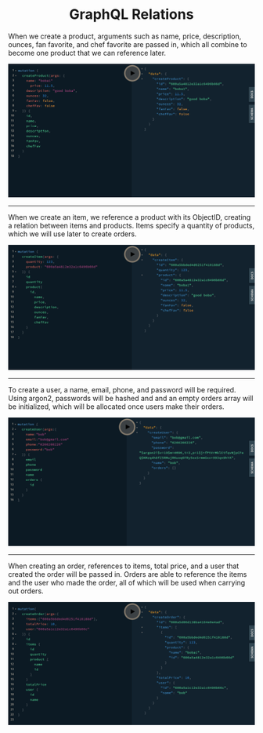 <h1 align="center">GraphQL Relations</h1>

<p>When we create a product, arguments such as name, price, description, ounces, fan favorite, and chef favorite are passed in, which all combine to become one product that we can reference later.</p>
<p>
  <img src="/backend/images/createProduct.png">
</p>

<hr>

<p>When we create an item, we reference a product with its ObjectID, creating a relation between items and products. Items specify a quantity of products, which we will use later to create orders.</p>
<p align="center">
  <img src="/backend/images/createItem.png">
</p>

<hr>

<p>To create a user, a name, email, phone, and password will be required. Using argon2, passwords will be hashed and and an empty orders array will be initialized, which will be allocated once users make their orders.</p>
<p align="center">
  <img src="/backend/images/createUser.png">
</p>

<hr>

<p>When creating an order, references to items, total price, and a user that created the order will be passed in. Orders are able to reference the items and the user who made the order, all of which will be used when carrying out orders. 
<p align="center">
  <img src="/backend/images/createOrder.png">
</p>
